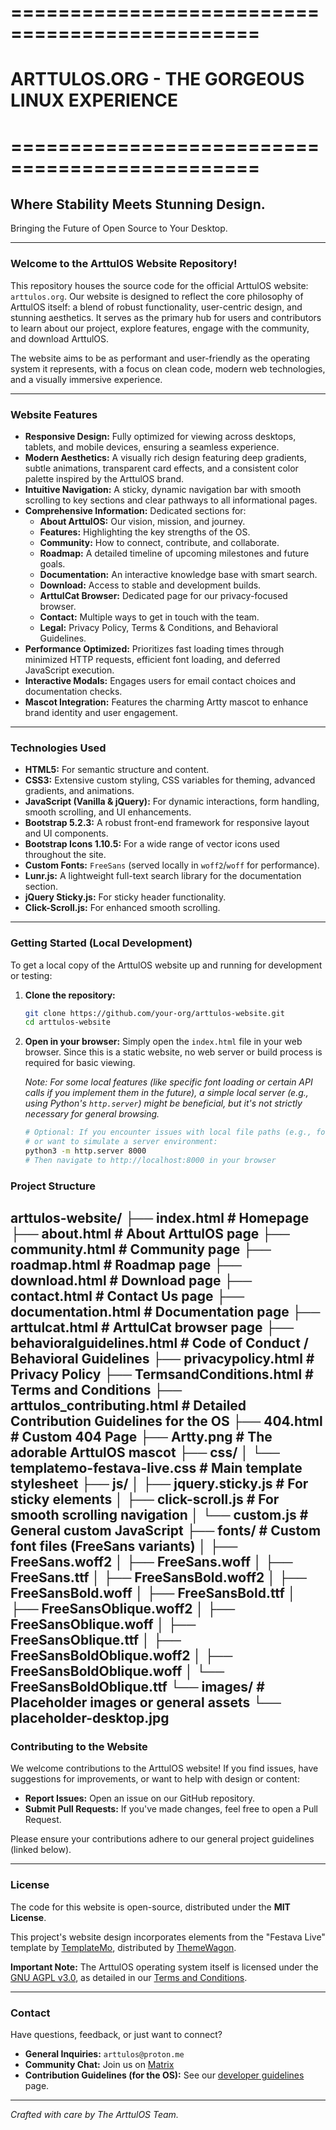 # ===============================================
# ARTTULOS.ORG - THE GORGEOUS LINUX EXPERIENCE
# ===============================================

## Where Stability Meets Stunning Design.
Bringing the Future of Open Source to Your Desktop.

---

### **Welcome to the ArttulOS Website Repository!**

This repository houses the source code for the official ArttulOS website: `arttulos.org`. Our website is designed to reflect the core philosophy of ArttulOS itself: a blend of robust functionality, user-centric design, and stunning aesthetics. It serves as the primary hub for users and contributors to learn about our project, explore features, engage with the community, and download ArttulOS.

The website aims to be as performant and user-friendly as the operating system it represents, with a focus on clean code, modern web technologies, and a visually immersive experience.

---

### **Website Features**

*   **Responsive Design:** Fully optimized for viewing across desktops, tablets, and mobile devices, ensuring a seamless experience.
*   **Modern Aesthetics:** A visually rich design featuring deep gradients, subtle animations, transparent card effects, and a consistent color palette inspired by the ArttulOS brand.
*   **Intuitive Navigation:** A sticky, dynamic navigation bar with smooth scrolling to key sections and clear pathways to all informational pages.
*   **Comprehensive Information:** Dedicated sections for:
    *   **About ArttulOS:** Our vision, mission, and journey.
    *   **Features:** Highlighting the key strengths of the OS.
    *   **Community:** How to connect, contribute, and collaborate.
    *   **Roadmap:** A detailed timeline of upcoming milestones and future goals.
    *   **Documentation:** An interactive knowledge base with smart search.
    *   **Download:** Access to stable and development builds.
    *   **ArttulCat Browser:** Dedicated page for our privacy-focused browser.
    *   **Contact:** Multiple ways to get in touch with the team.
    *   **Legal:** Privacy Policy, Terms & Conditions, and Behavioral Guidelines.
*   **Performance Optimized:** Prioritizes fast loading times through minimized HTTP requests, efficient font loading, and deferred JavaScript execution.
*   **Interactive Modals:** Engages users for email contact choices and documentation checks.
*   **Mascot Integration:** Features the charming Artty mascot to enhance brand identity and user engagement.

---

### **Technologies Used**

*   **HTML5:** For semantic structure and content.
*   **CSS3:** Extensive custom styling, CSS variables for theming, advanced gradients, and animations.
*   **JavaScript (Vanilla & jQuery):** For dynamic interactions, form handling, smooth scrolling, and UI enhancements.
*   **Bootstrap 5.2.3:** A robust front-end framework for responsive layout and UI components.
*   **Bootstrap Icons 1.10.5:** For a wide range of vector icons used throughout the site.
*   **Custom Fonts:** `FreeSans` (served locally in `woff2`/`woff` for performance).
*   **Lunr.js:** A lightweight full-text search library for the documentation section.
*   **jQuery Sticky.js:** For sticky header functionality.
*   **Click-Scroll.js:** For enhanced smooth scrolling.

---

### **Getting Started (Local Development)**

To get a local copy of the ArttulOS website up and running for development or testing:

1.  **Clone the repository:**
    ```bash
    git clone https://github.com/your-org/arttulos-website.git
    cd arttulos-website
    ```
2.  **Open in your browser:**
    Simply open the `index.html` file in your web browser. Since this is a static website, no web server or build process is required for basic viewing.

    *Note: For some local features (like specific font loading or certain API calls if you implement them in the future), a simple local server (e.g., using Python's `http.server`) might be beneficial, but it's not strictly necessary for general browsing.*

    ```bash
    # Optional: If you encounter issues with local file paths (e.g., fonts)
    # or want to simulate a server environment:
    python3 -m http.server 8000
    # Then navigate to http://localhost:8000 in your browser
    ```

### **Project Structure**
arttulos-website/
├── index.html # Homepage
├── about.html # About ArttulOS page
├── community.html # Community page
├── roadmap.html # Roadmap page
├── download.html # Download page
├── contact.html # Contact Us page
├── documentation.html # Documentation page
├── arttulcat.html # ArttulCat browser page
├── behavioralguidelines.html # Code of Conduct / Behavioral Guidelines
├── privacypolicy.html # Privacy Policy
├── TermsandConditions.html # Terms and Conditions
├── arttulos_contributing.html # Detailed Contribution Guidelines for the OS
├── 404.html # Custom 404 Page
├── Artty.png # The adorable ArttulOS mascot
├── css/
│ └── templatemo-festava-live.css # Main template stylesheet
├── js/
│ ├── jquery.sticky.js # For sticky elements
│ ├── click-scroll.js # For smooth scrolling navigation
│ └── custom.js # General custom JavaScript
├── fonts/ # Custom font files (FreeSans variants)
│ ├── FreeSans.woff2
│ ├── FreeSans.woff
│ ├── FreeSans.ttf
│ ├── FreeSansBold.woff2
│ ├── FreeSansBold.woff
│ ├── FreeSansBold.ttf
│ ├── FreeSansOblique.woff2
│ ├── FreeSansOblique.woff
│ ├── FreeSansOblique.ttf
│ ├── FreeSansBoldOblique.woff2
│ ├── FreeSansBoldOblique.woff
│ └── FreeSansBoldOblique.ttf
└── images/ # Placeholder images or general assets
└── placeholder-desktop.jpg
---

### **Contributing to the Website**

We welcome contributions to the ArttulOS website! If you find issues, have suggestions for improvements, or want to help with design or content:

*   **Report Issues:** Open an issue on our GitHub repository.
*   **Submit Pull Requests:** If you've made changes, feel free to open a Pull Request.

Please ensure your contributions adhere to our general project guidelines (linked below).

---

### **License**

The code for this website is open-source, distributed under the **MIT License**.

This project's website design incorporates elements from the "Festava Live" template by [TemplateMo](https://templatemo.com/tm-583-festava-live), distributed by [ThemeWagon](https://themewagon.com).

**Important Note:** The ArttulOS operating system itself is licensed under the [GNU AGPL v3.0](https://www.gnu.org/licenses/agpl-3.0.html), as detailed in our [Terms and Conditions](TermsandConditions.html).

---

### **Contact**

Have questions, feedback, or just want to connect?

*   **General Inquiries:** `arttulos@proton.me`
*   **Community Chat:** Join us on [Matrix](https://matrix.to/#/#arttulos:matrix.org)
*   **Contribution Guidelines (for the OS):** See our [developer guidelines]([arttulos_contributing.html](https://arttulos.org/behavioralguidelines.html)) page.

---
*Crafted with care by The ArttulOS Team.*
